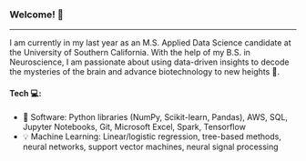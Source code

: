 
### Welcome! 👋
---
<!--
**navyada/navyada** is a ✨ _special_ ✨ repository because its `README.md` (this file) appears on your GitHub profile.

Here are some ideas to get you started:

- 🔭 I’m currently working on ...
- 🌱 I’m currently learning ...
- 👯 I’m looking to collaborate on ...
- 🤔 I’m looking for help with ...
- 💬 Ask me about ...
- 📫 How to reach me: ...
- 😄 Pronouns: ...
- ⚡ Fun fact: ...
-->

I am currently in my last year as an M.S. Applied Data Science candidate at the University of Southern California. With the help of my B.S. in Neuroscience, I am passionate about using data-driven insights to decode the mysteries of the brain and advance biotechnology to new heights 🧠.  

#### Tech 💻:  

- 🔧 Software: Python libraries (NumPy, Scikit-learn, Pandas), AWS, SQL, Jupyter Notebooks, Git, Microsoft Excel, Spark, Tensorflow
- 💡 Machine Learning: Linear/logistic regression, tree-based methods, neural networks, support vector machines, neural signal processing

<!--
#### Connect with me:
![LinkedIn](https://img.shields.io/badge/linkedin-%230077B5.svg?style=for-the-badge&logo=linkedin&logoColor=white)

-->
